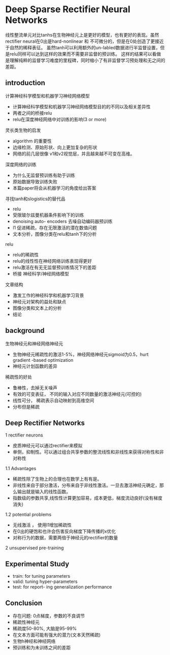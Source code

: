 # Deep Sparse Rectifier Neural Networks

线性整流单元对比tanhs在生物神经元上是更好的模型，也有更好的表现。虽然rectifier neural在0出是hard-nonlinear 和 不可微分的，但是在0处创造了更接近于自然的稀释表征。 虽然tanh可以利用额外的un-labled数据进行半监督设置，但是relu同样可以达到这样的效果而不需要非监督的预训练。 这样的结果可以看做是理解纯粹的监督学习难度的里程碑，同时缩小了有非监督学习预处理和无之间的差距。


## introduction

计算神经科学模型和机器学习神经网络模型
- 计算神经科学模型和机器学习神经网络模型目的的不同以及相关差异性
- 两者之间的桥接relu
- relu在深度神经网络中对训练的影响(3 or more)

灵长类生物的启发
- algorithm 的重要性
- 边缘检测、原始形状、向上更加复杂的形状
- 网络的前几层很像 v1和v2视觉层，并且越来越不可变在高维。

深度网络的训练
- 为什么无监督预训练有助于训练
- 原始数据导致训练失败
- 本篇paper将会从机器学习的角度给出答案

寻找tanh和slogistics的替代品
- relu
- 受限玻尔兹曼机器条件影响下的训练
- denoising auto- encoders  去噪自动编码器预训练
- l1 促进稀疏，存在无限激活的潜在数值问题
- 文本分析，图像分类在relu和tanh下的分析

relu
- relu的稀疏性
- relu的线性性在神经网络训练表现得更好
- relu激活在有无无监督预训练情况下的差距
- 桥接  神经科学/神经网络模型

文章结构
- 激发工作的神经科学和机器学习背景
- 神经元对架构的益处和缺点
- 图像分类和文本上的分析
- 结论



## background

生物神经元和神经网络神经元
- 生物神经元稀疏性的激活1-5%，神经网络神经元sigmoid为0.5，hurt gradient -based optimization
- 神经元计划函数的差异

稀疏性的好处
- 鲁棒性，去掉无关噪声
- 有效的可变表征， 不同的输入对应不同数量的激活神经元(可控的)
- 线性可分， 稀疏表示自动映射到高维空间
- 分布但是稀疏


## Deep Rectifier Networks

1 rectifier neurons
- 皮质神经元可以通过rectifier来模拟
- 单侧，抑制性。可以通过组合共享参数的整流线性和非线性来获得对称性和非对称性

1.1 Advantages
- 稀疏性除了生物上的合理也在数学上有有是。
- 非线性来自于部分激活，分布来自于非线性激活。一旦去激活神经元确定，那么输出就是输入的线性函数。
- 指数级的参数共享,线性性计算更加容易，成本更低，梯度流动良好(没有梯度消失)

1.2 potential problems
- 无线激活 ， 使用l1增加稀疏性
- 在0出的硬饱和也许会伤害反向梯度下降传播的x优化
- 对称行为的数据，需要两倍于神经元的rectifier的数量

2 unsupervised pre-training


## Experimental Study

- train: for tuning parameters 
- valid: tuning hyper-parameters
- test: for report- ing generalization performance


##  Conclusion

- 存在问题: 0点梯度，参数的不良调节
- 稀疏性神经元
- 稀疏度50-80%, 大脑是95-99%
- 在文本方面可能有强大的潜力(文本天然稀疏)
- 生物h神经和神经网络
- 预训练和为未训练之间的差距
